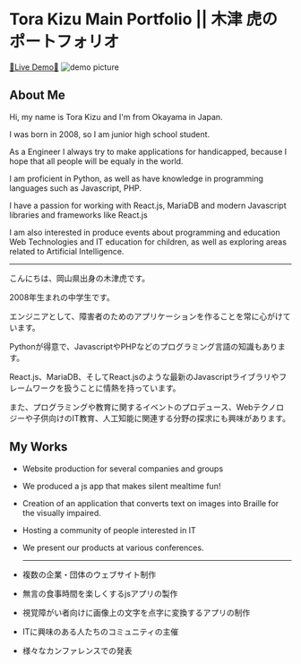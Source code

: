 # Tora Kizu Main Portfolio || 木津 虎のポートフォリオ

[🔗Live Demo🔗](https://tora-bim.com)
![demo picture](https://i.ibb.co/2ckjwVw/2023-08-30-203651.png)

## About Me

Hi, my name is Tora Kizu and I'm from Okayama in Japan.

I was born in 2008, so I am junior high school student.

As a Engineer I always try to make applications for handicapped, because I hope that all people will be equaly in the world.

I am proficient in Python, as well as have knowledge in programming languages such as Javascript, PHP.

I have a passion for working with React.js, MariaDB and modern Javascript libraries and frameworks  like React.js

I am also interested in produce events about programming and education Web Technologies and IT education for children, as well as exploring areas related to Artificial Intelligence.

_______

こんにちは、岡山県出身の木津虎です。

2008年生まれの中学生です。

エンジニアとして、障害者のためのアプリケーションを作ることを常に心がけています。

Pythonが得意で、JavascriptやPHPなどのプログラミング言語の知識もあります。

React.js、MariaDB、そしてReact.jsのような最新のJavascriptライブラリやフレームワークを扱うことに情熱を持っています。

また、プログラミングや教育に関するイベントのプロデュース、Webテクノロジーや子供向けのIT教育、人工知能に関連する分野の探求にも興味があります。



## My Works

* Website production for several companies and groups
* We produced a js app that makes silent mealtime fun!
* Creation of an application that converts text on images into Braille for the visually impaired.
* Hosting a community of people interested in IT
* We present our products at various conferences.

  ___________

* 複数の企業・団体のウェブサイト制作
* 無言の食事時間を楽しくするjsアプリの製作
* 視覚障がい者向けに画像上の文字を点字に変換するアプリの制作
* ITに興味のある人たちのコミュニティの主催
* 様々なカンファレンスでの発表
